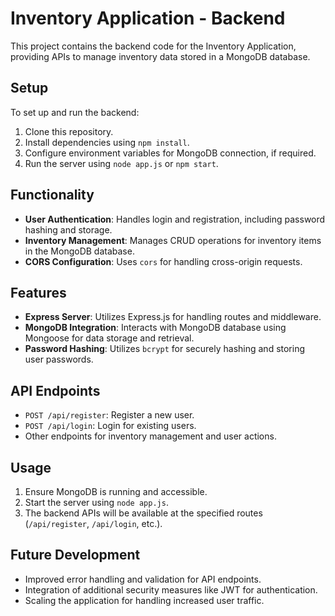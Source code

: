 # Inventory Application - Backend

This project contains the backend code for the Inventory Application, providing APIs to manage inventory data stored in a MongoDB database.

## Setup

To set up and run the backend:

1. Clone this repository.
2. Install dependencies using `npm install`.
3. Configure environment variables for MongoDB connection, if required.
4. Run the server using `node app.js` or `npm start`.

## Functionality

- **User Authentication**: Handles login and registration, including password hashing and storage.
- **Inventory Management**: Manages CRUD operations for inventory items in the MongoDB database.
- **CORS Configuration**: Uses `cors` for handling cross-origin requests.

## Features

- **Express Server**: Utilizes Express.js for handling routes and middleware.
- **MongoDB Integration**: Interacts with MongoDB database using Mongoose for data storage and retrieval.
- **Password Hashing**: Utilizes `bcrypt` for securely hashing and storing user passwords.

## API Endpoints

- `POST /api/register`: Register a new user.
- `POST /api/login`: Login for existing users.
- Other endpoints for inventory management and user actions.

## Usage

1. Ensure MongoDB is running and accessible.
2. Start the server using `node app.js`.
3. The backend APIs will be available at the specified routes (`/api/register`, `/api/login`, etc.).

## Future Development

- Improved error handling and validation for API endpoints.
- Integration of additional security measures like JWT for authentication.
- Scaling the application for handling increased user traffic.
